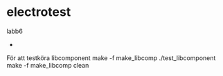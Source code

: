 # electrotest
labb6


*
För att testköra libcomponent
make -f make_libcomp
./test_libcomponent
make -f make_libcomp clean
